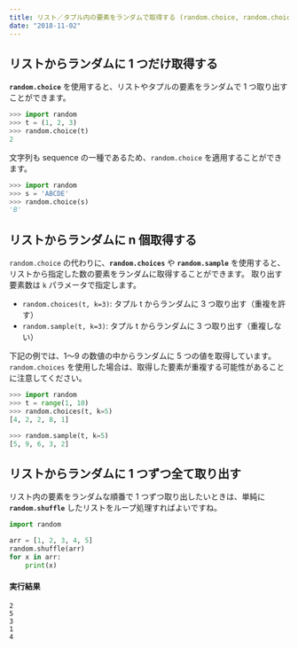 ```yaml
---
title: リスト／タプル内の要素をランダムで取得する (random.choice, random.choices, random.sample)
date: "2018-11-02"
---
```


リストからランダムに 1 つだけ取得する
----

**`random.choice`** を使用すると、リストやタプルの要素をランダムで 1 つ取り出すことができます。

```python
>>> import random
>>> t = (1, 2, 3)
>>> random.choice(t)
2
```

文字列も sequence の一種であるため、`random.choice` を適用することができます。

```python
>>> import random
>>> s = 'ABCDE'
>>> random.choice(s)
'B'
```


リストからランダムに n 個取得する
----

`random.choice` の代わりに、**`random.choices`** や **`random.sample`** を使用すると、リストから指定した数の要素をランダムに取得することができます。
取り出す要素数は `k` パラメータで指定します。

- `random.choices(t, k=3)`: タプル t からランダムに 3 つ取り出す（重複を許す）
- `random.sample(t, k=3)`: タプル t からランダムに 3 つ取り出す（重複しない）

下記の例では、1～9 の数値の中からランダムに 5 つの値を取得しています。
`random.choices` を使用した場合は、取得した要素が重複する可能性があることに注意してください。

```python
>>> import random
>>> t = range(1, 10)
>>> random.choices(t, k=5)
[4, 2, 2, 8, 1]

>>> random.sample(t, k=5)
[5, 9, 6, 3, 2]
```


リストからランダムに 1 つずつ全て取り出す
----

リスト内の要素をランダムな順番で 1 つずつ取り出したいときは、単純に **`random.shuffle`** したリストをループ処理すればよいですね。

```python
import random

arr = [1, 2, 3, 4, 5]
random.shuffle(arr)
for x in arr:
    print(x)
```

#### 実行結果

```
2
5
3
1
4
```

